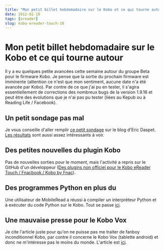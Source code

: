 ```yaml
---
title: "Mon petit billet hebdomadaire sur le Kobo et ce qui tourne autour"
date: 2012-02-18
tags: [ereader]
slug: kobo-ereader-touch-10
---
```

# Mon petit billet hebdomadaire sur le Kobo et ce qui tourne autour

Il y a eu quelques petite avancées cette semaine autour du groupe Beta pour le firmware Kobo. Je pense que la sortie du prochain firmware est imminente (attention ce n'est que mon sentiment, aucune date n'a été avancée par Kobo). Par contre de ce que j'ai pu en tester, il s'agira essentiellement de corrections des nombreux bugs de la version 1.9.16 et peut être des évolutions que je n'ai pas pu tester (liées au Kepub ou à Reading Life / Facebook).

## Un petit sondage pas mal

Je vous conseille d'aller remplir [ce petit sondage](http://n.survol.fr/n/votre-solution-de-lecture-attendue-pour-le-livre-numerique) sur le blog d'Eric Daspet. [Les résultats](https://docs.google.com/spreadsheet/viewanalytics?formkey=dHRmWGVzTjBXVzhjUlBKdHRkdHJaUlE6MQ) sont aussi assez intéressants à voir.

## Des petites nouvelles du plugin Kobo

Pas de nouvelles sorties pour le moment, mais l'activité a repris sur le GitHub d'un développeur ([Des plugins non officiel pour le Kobo eReader Touch / Fnacbook / Kobo by Fnac](/blog/kobo-ereader-touch-plugin-1)).

## Des programmes Python en plus du

Une utilisateur de MobileRead a réussi à compiler un interpréteur Python et à exécuter du code Python sur le Kobo. Tout se passe [ici](http://www.mobileread.com/forums/showthread.php?p=1970374).

## Une mauvaise presse pour le Kobo Vox

Je cite l'article juste pour qu'on ne puisse pas me traiter de fanboy inconditionnel Kobo, par contre il concerne le Kobo Vox (tablette android) et donc ne m'intéresse pas le moins du monde. L'article est [ici](http://www.actualitte.com/actualite/lecture-numerique/tablettes/application-kobo-vox-une-cabale-contre-kobo-32033.htm).
